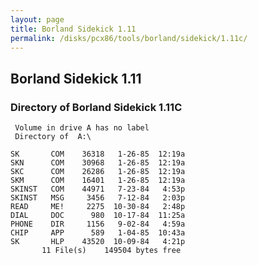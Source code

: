 ```yaml
---
layout: page
title: Borland Sidekick 1.11
permalink: /disks/pcx86/tools/borland/sidekick/1.11c/
---
```


Borland Sidekick 1.11
---------------------

### Directory of Borland Sidekick 1.11C

     Volume in drive A has no label
     Directory of  A:\
    
    SK       COM    36318   1-26-85  12:19a
    SKN      COM    30968   1-26-85  12:19a
    SKC      COM    26286   1-26-85  12:19a
    SKM      COM    16401   1-26-85  12:19a
    SKINST   COM    44971   7-23-84   4:53p
    SKINST   MSG     3456   7-12-84   2:03p
    READ     ME!     2275  10-30-84   2:48p
    DIAL     DOC      980  10-17-84  11:25a
    PHONE    DIR     1156   9-02-84   4:59a
    CHIP     APP      589   1-04-85  10:43a
    SK       HLP    43520  10-09-84   4:21p
           11 File(s)    149504 bytes free
